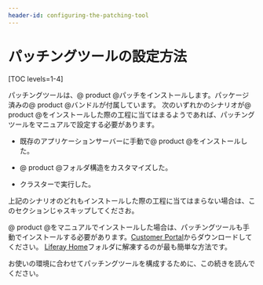 ```yaml
---
header-id: configuring-the-patching-tool
---
```


# パッチングツールの設定方法

[TOC levels=1-4]


パッチングツールは、@ product @パッチをインストールします。パッケージ済みの@ product @バンドルが付属しています。
次のいずれかのシナリオが@ product @をインストールした際の工程に当てはまるようであれば、パッチングツールをマニュアルで設定する必要があります。



- 既存のアプリケーションサーバーに手動で@ product @をインストールした。

- @ product @フォルダ構造をカスタマイズした。

- クラスターで実行した。


上記のシナリオのどれもインストールした際の工程に当てはまらない場合は、このセクションじゃスキップしてくださお。



@ product @をマニュアルでインストールした場合は、パッチングツールも手動でインストールする必要があります。[Customer Portal](https://web.liferay.com/group/customer/dxp/downloads/7-1/patching-tool)からダウンロードしてください。
[Liferay Home](/docs/7-1/deploy/-/knowledge_base/d/installing-liferay#liferay-home)フォルダに解凍するのが最も簡単な方法です。



お使いの環境に合わせてパッチングツールを構成するために、この続きを読んでください。
